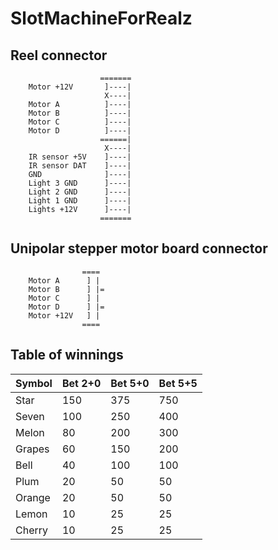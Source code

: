 # SlotMachineForRealz

## Reel connector

```
	 				=======
	Motor +12V  	 ]----|
					 X----|
	Motor A			 ]----|
	Motor B			 ]----|
	Motor C			 ]----|
	Motor D			 ]----|
					======|
					 X----|
	IR sensor +5V	 ]----|
	IR sensor DAT	 ]----|
	GND				 ]----|
	Light 3 GND		 ]----|
	Light 2 GND		 ]----|
	Light 1 GND		 ]----|
	Lights +12V		 ]----|
					=======
```

## Unipolar stepper motor board connector

```
				====
	Motor A		 ] |
	Motor B		 ] |=
	Motor C		 ] |
	Motor D		 ] |=
	Motor +12V	 ] |
				====
```

## Table of winnings

| Symbol    | Bet 2+0 | Bet 5+0 | Bet 5+5 |
| --------- | ------- | ------- | ------- |
| Star      | 150     | 375     | 750     |
| Seven     | 100     | 250     | 400     |
| Melon     | 80      | 200     | 300     |
| Grapes    | 60      | 150     | 200     |
| Bell      | 40      | 100     | 100     |
| Plum      | 20      | 50      | 50      |
| Orange    | 20      | 50      | 50      |
| Lemon     | 10      | 25      | 25      |
| Cherry    | 10      | 25      | 25      |

